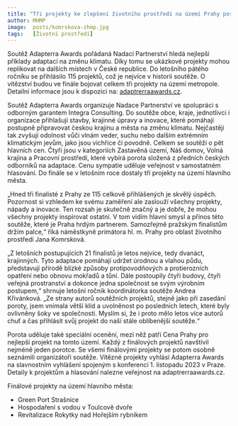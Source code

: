 ```yaml
---
title: "Tři projekty ke zlepšení životního prostředí na území Prahy postupují do finále celostátní soutěže Adapterra Awards"
author: MHMP
image:  posts/komrskova-zhmp.jpg
tags:   [Životní prostředí]
---
```


Soutěž Adapterra Awards pořádaná Nadací Partnerství hledá nejlepší příklady adaptací na změnu klimatu. Díky tomu se ukázkové projekty mohou replikovat na dalších místech v České republice. Do letošního pátého ročníku se přihlásilo 115 projektů, což je nejvíce v historii soutěže. O vítězství budou ve finále bojovat celkem tři projekty na území metropole. Detailní informace jsou k dispozici na: [adaptrerraawards.cz](https://www.adaptrerraawards.cz).

Soutěž Adapterra Awards organizuje Nadace Partnerství ve spolupráci s odborným garantem Integra Consulting. Do soutěže obce, kraje, jednotlivci i organizace přihlašují stavby, krajinné úpravy a inovace, které pomáhají postupně připravovat českou krajinu a města na změnu klimatu. Nejčastěji tak zvyšují odolnost vůči vlnám veder, suchu nebo dalším extrémním klimatickým jevům, jako jsou vichřice či povodně. Celkem se soutěží o pět hlavních cen. Čtyři jsou v kategoriích Zastavěná území, Náš domov, Volná krajina a Pracovní prostředí, které vybírá porota složená z předních českých odborníků na adaptace. Cenu sympatie uděluje veřejnost v samostatném hlasování. Do finále se v letošním roce dostaly tři projekty na území hlavního města.

„Hned tři finalisté z Prahy ze 115 celkově přihlášených je skvělý úspěch. Pozornost si vzhledem ke svému zaměření ale zaslouží všechny projekty, nápady a inovace. Ten rozsah je skutečně značný a je dobře, že mohou všechny projekty inspirovat ostatní. V tom vidím hlavní smysl a přínos této soutěže, které je Praha hrdým partnerem. Samozřejmě pražským finalistům držím palce,“ říká náměstkyně primátora hl. m. Prahy pro oblast životního prostředí Jana Komrsková. 

„Z letošních postupujících 21 finalistů je letos nejvíce, tedy dvanáct, krajinných. Tyto adaptace pomáhají udržet úrodnou a vlahou půdu, představují přírodě blízké způsoby protipovodňových a protierozních opatření nebo obnovu mokřadů a tůní. Dále postoupily čtyři budovy, čtyři veřejná prostranství a dokonce jedna společnost se svým výrobním postupem,“ shrnuje letošní ročník koordinátorka soutěže Andrea Křivánková. „Ze strany autorů soutěžních projektů, stejně jako při zasedání poroty, jsem vnímala větší klid a uvolněnost po posledních letech, které byly ovlivněny šoky ve společnosti. Myslím si, že i proto mělo letos více autorů chuť a čas přihlásit svůj projekt do naší stále oblíbenější soutěže.“

Porota uděluje také speciální ocenění, mezi něž patří Cena Prahy pro nejlepší projekt na tomto území. Každý z finálových projektů navštívil nejméně jeden porotce. Se všemi finálovými projekty se potom osobně seznámili organizátoři soutěže. Vítězné projekty vyhlásí Adapterra Awards na slavnostním vyhlášení spojeným s konferencí 1. listopadu 2023 v Praze. Detaily k projektům a hlasování nalezne veřejnost na adaptrerraawards.cz.

Finálové projekty na území hlavního města:

* Green Port Strašnice
* Hospodaření s vodou v Toulcově dvoře
* Revitalizace Rokytky nad Hořejším rybníkem
